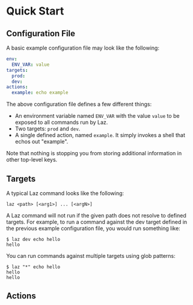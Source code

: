 # Quick Start

## Configuration File

A basic example configuration file may look like the following:

```yaml
env:
  ENV_VAR: value
targets:
  prod:
  dev:
actions:
  example: echo example
```

The above configuration file defines a few different things:

- An environment variable named `ENV_VAR` with the value `value` to be exposed to all commands run
  by Laz.
- Two targets: `prod` and `dev`.
- A single defined action, named `example`. It simply invokes a shell that echos out "example".

Note that nothing is stopping you from storing additional information in other top-level keys.

## Targets

A typical Laz command looks like the following:

```shell
laz <path> [<arg1>] ... [<argN>]
```

A Laz command will not run if the given path does not resolve to defined targets. For example, to
run a command against the dev target defined in the previous example configuration file, you would
run something like:

```shell
$ laz dev echo hello
hello
```

You can run commands against multiple targets using glob patterns:

```shell
$ laz "*" echo hello
hello
hello
```

## Actions
